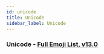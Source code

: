 ```yaml
---
id: unicode
title: Unicode
sidebar_label: Unicode
---
```


### Unicode - [Full Emoji List, v13.0](https://unicode.org/emoji/charts/full-emoji-list.html)
